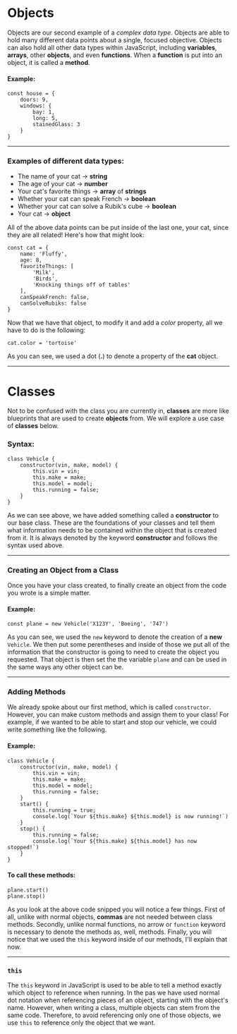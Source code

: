 # Objects

Objects are our second example of a *complex data type*. Objects are able to hold many different data points about a single, focused objective. Objects can also hold all other data types within JavaScript, including **variables**, **arrays**, other **objects**, and even **functions**. When a **function** is put into an object, it is called a **method**.

#### Example:

```
const house = {
    doors: 9,
    windows: {
        bay: 1,
        long: 5,
        stainedGlass: 3
    }
}
```

---

### Examples of different data types:

- The name of your cat -> **string**
- The age of your cat -> **number**
- Your cat's favorite things -> **array** of **strings**
- Whether your cat can speak French -> **boolean**
- Whether your cat can solve a Rubik's cube -> **boolean**
- Your cat -> **object**

All of the above data points can be put inside of the last one, your cat, since they are all related! Here's how that might look:

```
const cat = {
    name: 'Fluffy',
    age: 8,
    favoriteThings: [
        'Milk',
        'Birds',
        'Knocking things off of tables'
    ],
    canSpeakFrench: false,
    canSolveRubiks: false
}
```

Now that we have that object, to modify it and add a *color* property, all we have to do is the following:

```
cat.color = 'tortoise'
```

As you can see, we used a dot (**.**) to denote a property of the **cat** object.

---

# Classes

Not to be confused with the class you are currently in, **classes** are more like blueprints that are used to create **objects** from. We will explore a use case of **classes** below.

### Syntax:

```
class Vehicle {
    constructor(vin, make, model) {
        this.vin = vin;
        this.make = make;
        this.model = model;
        this.running = false;
    }
}
```

As we can see above, we have added something called a **constructor** to our base class. These are the foundations of your classes and tell them what information needs to be contained within the object that is created from it. It is always denoted by the keyword **constructor** and follows the syntax used above.

---

### Creating an Object from a Class

Once you have your class created, to finally create an object from the code you wrote is a simple matter.

#### Example:

```
const plane = new Vehicle('X123Y', 'Boeing', '747')
```

As you can see, we used the `new` keyword to denote the creation of a **new** `Vehicle`. We then put some perentheses and inside of those we put all of the information that the constructor is going to need to create the object you requested. That object is then set the the variable `plane` and can be used in the same ways any other object can be.

---

### Adding Methods

We already spoke about our first method, which is called `constructor`. However, you can make custom methods and assign them to your class! For example, if we wanted to be able to start and stop our vehicle, we could write something like the following.

#### Example:

```
class Vehicle {
    constructor(vin, make, model) {
        this.vin = vin;
        this.make = make;
        this.model = model;
        this.running = false;
    }
    start() {
        this.running = true;
        console.log(`Your ${this.make} ${this.model} is now running!`)
    }
    stop() {
        this.running = false;
        console.log(`Your ${this.make} ${this.model} has now stopped!`)
    }
}
```

#### To call these methods:

```
plane.start()
plane.stop()
```

As you look at the above code snipped you will notice a few things. First of all, unlike with normal objects, **commas** are not needed between class methods. Secondly, unlike normal functions, no arrow or `function` keyword is necessary to denote the methods as, well, methods. Finally, you will notice that we used the `this` keyword inside of our methods, I'll explain that now.

---

### `this`

The `this` keyword in JavaScript is used to be able to tell a method exactly which object to reference when running. In the pas we have used normal dot notation when referencing pieces of an object, starting with the object's name. However, when writing a class, multiple objects can stem from the same code. Therefore, to avoid referencing only one of those objects, we use `this` to reference only the object that we want.